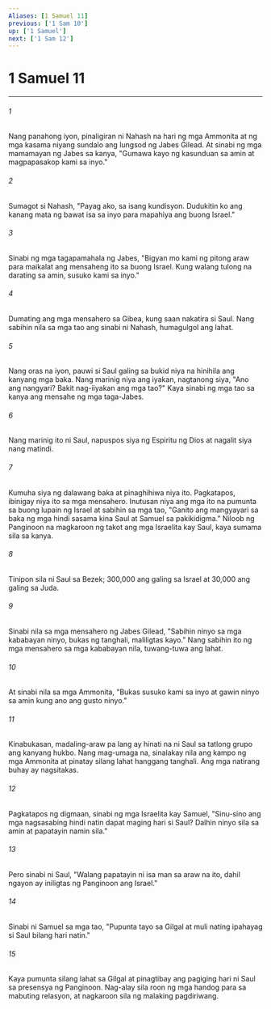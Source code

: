 ```yaml
---
Aliases: [1 Samuel 11]
previous: ['1 Sam 10']
up: ['1 Samuel']
next: ['1 Sam 12']
---
```

# 1 Samuel 11

***

###### 1
Nang panahong iyon, pinaligiran ni Nahash na hari ng mga Ammonita at ng mga kasama niyang sundalo ang lungsod ng Jabes Gilead. At sinabi ng mga mamamayan ng Jabes sa kanya, "Gumawa kayo ng kasunduan sa amin at magpapasakop kami sa inyo." 

###### 2
Sumagot si Nahash, "Payag ako, sa isang kundisyon. Dudukitin ko ang kanang mata ng bawat isa sa inyo para mapahiya ang buong Israel." 

###### 3
Sinabi ng mga tagapamahala ng Jabes, "Bigyan mo kami ng pitong araw para maikalat ang mensaheng ito sa buong Israel. Kung walang tulong na darating sa amin, susuko kami sa inyo." 

###### 4
Dumating ang mga mensahero sa Gibea, kung saan nakatira si Saul. Nang sabihin nila sa mga tao ang sinabi ni Nahash, humagulgol ang lahat. 

###### 5
Nang oras na iyon, pauwi si Saul galing sa bukid niya na hinihila ang kanyang mga baka. Nang marinig niya ang iyakan, nagtanong siya, "Ano ang nangyari? Bakit nag-iiyakan ang mga tao?" Kaya sinabi ng mga tao sa kanya ang mensahe ng mga taga-Jabes. 

###### 6
Nang marinig ito ni Saul, napuspos siya ng Espiritu ng Dios at nagalit siya nang matindi. 

###### 7
Kumuha siya ng dalawang baka at pinaghihiwa niya ito. Pagkatapos, ibinigay niya ito sa mga mensahero. Inutusan niya ang mga ito na pumunta sa buong lupain ng Israel at sabihin sa mga tao, "Ganito ang mangyayari sa baka ng mga hindi sasama kina Saul at Samuel sa pakikidigma." Niloob ng Panginoon na magkaroon ng takot ang mga Israelita kay Saul, kaya sumama sila sa kanya. 

###### 8
Tinipon sila ni Saul sa Bezek; 300,000 ang galing sa Israel at 30,000 ang galing sa Juda. 

###### 9
Sinabi nila sa mga mensahero ng Jabes Gilead, "Sabihin ninyo sa mga kababayan ninyo, bukas ng tanghali, maliligtas kayo." Nang sabihin ito ng mga mensahero sa mga kababayan nila, tuwang-tuwa ang lahat. 

###### 10
At sinabi nila sa mga Ammonita, "Bukas susuko kami sa inyo at gawin ninyo sa amin kung ano ang gusto ninyo." 

###### 11
Kinabukasan, madaling-araw pa lang ay hinati na ni Saul sa tatlong grupo ang kanyang hukbo. Nang mag-umaga na, sinalakay nila ang kampo ng mga Ammonita at pinatay silang lahat hanggang tanghali. Ang mga natirang buhay ay nagsitakas. 

###### 12
Pagkatapos ng digmaan, sinabi ng mga Israelita kay Samuel, "Sinu-sino ang mga nagsasabing hindi natin dapat maging hari si Saul? Dalhin ninyo sila sa amin at papatayin namin sila." 

###### 13
Pero sinabi ni Saul, "Walang papatayin ni isa man sa araw na ito, dahil ngayon ay iniligtas ng Panginoon ang Israel." 

###### 14
Sinabi ni Samuel sa mga tao, "Pupunta tayo sa Gilgal at muli nating ipahayag si Saul bilang hari natin." 

###### 15
Kaya pumunta silang lahat sa Gilgal at pinagtibay ang pagiging hari ni Saul sa presensya ng Panginoon. Nag-alay sila roon ng mga handog para sa mabuting relasyon, at nagkaroon sila ng malaking pagdiriwang.
